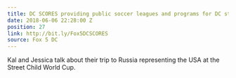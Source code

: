 ```yaml
---
title: DC SCORES providing public soccer leagues and programs for DC students
date: 2018-06-06 22:28:00 Z
position: 27
link: http://bit.ly/Fox5DCSCORES
source: Fox 5 DC
---
```


Kal and Jessica talk about their trip to Russia representing the USA at the Street Child World Cup. 